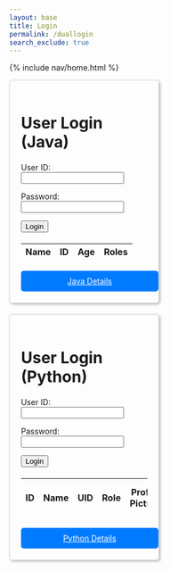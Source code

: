 ```yaml
---
layout: base
title: Login
permalink: /duallogin
search_exclude: true
---
```


{% include nav/home.html %}

<style>
.login-container {
    display: flex;
    justify-content: space-between;
    flex-wrap: wrap; /* allows the cards to wrap onto the next line if the screen is too small */
}

.login-card {
    margin-top: 0; /* remove the top margin */
    width: 45%;
    border: 1px solid #ddd;
    border-radius: 5px;
    padding: 20px;
    box-shadow: 2px 2px 5px rgba(0, 0, 0, 0.3);
    margin-bottom: 20px;
    overflow-x: auto; /* Enable horizontal scrolling */
}

.login-card h1 {
    margin-bottom: 20px;
}

.login-card table {
    width: 100%;
    margin-top: 20px;
}

.details-button {
    display: block;
    width: 100%;
    padding: 10px;
    margin-top: 20px;
    background-color: #007bff;
    color: white;
    border: none;
    border-radius: 5px;
    cursor: pointer;
    text-align: center; /* center the text */
}

.details-button:hover {
    background-color: #0056b3;
}
</style>

<div class="login-container">
    <!-- Java Login Form -->
    <div class="login-card">
        <h1 id="javaTitle"> User Login (Java)</h1>
        <form id="javaForm" onsubmit="javaLogin(); return false;">
            <p>
                <label>
                    User ID:
                    <input type="text" name="uid" id="uid" required>
                </label>
            </p>
            <p>
                <label>
                    Password:
                    <input type="password" name="password" id="password" required>
                </label>
            </p>
            <p>
                <button type="submit">Login</button>
            </p>
            <p id="java-message" style="color: red;"></p>
        </form>
        <!-- Data Table Layout -->
        <table id="javaTable">
            <thead>
                <tr>
                    <th>Name</th>
                    <th>ID</th>
                    <th>Age</th>
                    <th>Roles</th>
                </tr>
            </thead>
            <tbody id="javaResult">
                <!-- javascript generated data -->
            </tbody>
        </table>
        <a href="{{ site.baseurl }}/javaUI" id="javaButton" class="details-button">Java Details</a>
    </div>
    <!-- Python Login Form -->
    <div class="login-card">
        <h1 id="pythonTitle">User Login (Python)</h1>
        <form id="pythonForm" onsubmit="pythonLogin(); return false;">
            <p>
                <label>
                    User ID:
                    <input type="text" name="python-uid" id="python-uid" required>
                </label>
            </p>
            <p>
                <label>
                    Password:
                    <input type="password" name="python-password" id="python-password" required>
                </label>
            </p>
            <p>
                <button type="submit">Login</button>
            </p>
            <p id="python-message" style="color: red;"></p>
        </form>
        <table id="pythonTable">
            <thead>
                <tr>
                    <th>ID</th>
                    <th>Name</th>
                    <th>UID</th>
                    <th>Role</th>
                    <th>Profile Picture</th>
                    <th>KASM Server Needed</th>
                    <th>Classes</th>
                </tr>
            </thead>
            <tbody id="pythonResult">
                <!-- javascript generated data -->
            </tbody>
        </table>
        <a href="#" id="pythonButton" class="details-button">Python Details</a>
    </div>
</div>

<script type="module">
    import { login, javaURI, pythonURI, fetchOptions } from '{{ site.baseurl }}/assets/js/api/config.js';

    // Function to handle Java login
    window.javaLogin = function() {
        const options = {
            URL: `${javaURI}/authenticate`,
            callback: javaDatabase,
            message: "java-message",
            method: "POST",
            cache: "no-cache",
            body: {
                email: document.getElementById("uid").value,
                password: document.getElementById("password").value,
            }
        };
        login(options);
    }

    // Function to fetch and display Java data
    function javaDatabase() {
        const URL = `${javaURI}/api/person`;
        const loginForm = document.getElementById('javaForm');
        const dataTable = document.getElementById('javaTable');
        const dataButton = document.getElementById('javaButton');
        const resultContainer = document.getElementById("javaResult");
        resultContainer.innerHTML = '';

        fetch(URL, fetchOptions)
            .then(response => {
                if (!response.ok) {
                    throw new Error(`Spring server response: ${response.status}`);
                }
                return response.json();
            })
            .then(data => {
                loginForm.style.display = 'none';
                dataTable.style.display = 'block';
                dataButton.style.display = 'block';

                const tr = document.createElement("tr");
                const name = document.createElement("td");
                const id = document.createElement("td");
                const age = document.createElement("td");
                const roles = document.createElement("td");
                name.textContent = data.name;
                id.textContent = data.email;
                age.textContent = data.age;
                roles.textContent = data.roles.map(role => role.name).join(', ');
                tr.appendChild(name);
                tr.appendChild(id);
                tr.appendChild(age);
                tr.appendChild(roles);
                resultContainer.appendChild(tr);
            })
            .catch(error => {
                console.error("Java Database Error:", error);
                const errorMsg = `Java Database Error: ${error.message}`;
                const tr = document.createElement("tr");
                const td = document.createElement("td");
                td.textContent = errorMsg;
                tr.appendChild(td);
                resultContainer.appendChild(tr);
            });
    }

    // Function to handle Python login
    window.pythonLogin = function() {
        const options = {
            URL: `${pythonURI}/api/authenticate`,
            callback: pythonDatabase,
            message: "python-message",
            method: "POST",
            cache: "no-cache",
            body: {
                uid: document.getElementById("python-uid").value,
                password: document.getElementById("python-password").value,
            }
        };
        login(options);
    }

    // Function to fetch and display Python data
    function pythonDatabase() {
        const URL = `${pythonURI}/api/user`;
        const loginForm = document.getElementById('pythonForm');
        const dataTable = document.getElementById('pythonTable');
        const dataButton = document.getElementById('pythonButton');
        const resultContainer = document.getElementById("pythonResult");
        resultContainer.innerHTML = '';

        fetch(URL, fetchOptions)
            .then(response => {
                if (!response.ok) {
                    throw new Error(`Flask server response: ${response.status}`);
                }
                return response.json();
            })
            .then(data => {
                loginForm.style.display = 'none';
                dataTable.style.display = 'block';
                dataButton.style.display = 'block';

                const tr = document.createElement("tr");
                const id = document.createElement("td");
                const name = document.createElement("td");
                const uid = document.createElement("td");
                const role = document.createElement("td");
                const profile = document.createElement("td");
                const kasm = document.createElement("td");
                const classes = document.createElement("td");

                id.textContent = data.id;
                name.textContent = data.name;
                uid.textContent = data.uid;
                role.textContent = data.role;
                profile.textContent = data.pfp;
                kasm.textContent = data.kasm_server_needed;

                if (Array.isArray(data.sections)) {
                    classes.innerHTML = data.sections.map(section => `${section.theme} - ${section.name}`).join('<br>');
                } else {
                    classes.textContent = '';
                }

                tr.appendChild(id);
                tr.appendChild(name);
                tr.appendChild(uid);
                tr.appendChild(role);
                tr.appendChild(profile);
                tr.appendChild(kasm);
                tr.appendChild(classes);
                resultContainer.appendChild(tr);
            })
            .catch(error => {
                loginForm.style.display = 'block';
                dataTable.style.display = 'none';
                dataButton.style.display = 'none';
                console.error("Python Database Error:", error);
                const errorMsg = `Python Database Error: ${error.message}`;
                const tr = document.createElement("tr");
                const td = document.createElement("td");
                td.textContent = errorMsg;
                tr.appendChild(td);
                resultContainer.appendChild(tr);
            });
    }

    // Call relevant database functions on page load
    window.onload = function() {
        javaDatabase();
        pythonDatabase();
    };
</script>